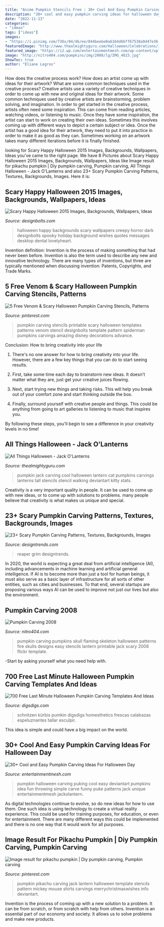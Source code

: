 ```yaml
---
title: "Anime Pumpkin Stencils Free : 30+ Cool And Easy Pumpkin Carving Ideas For Halloween Day"
description: "30+ cool and easy pumpkin carving ideas for halloween day"
date: "2022-11-13"
categories:
- "ideas"
tags: ["ideas"]
images:
- "https://i.pinimg.com/736x/04/4b/ee/044beebe0a6164d6bff67538a9d47e36--jack-o-lantern-fairy-tail.jpg"
featuredImage: "http://www.thealmightyguru.com/Halloween/Celebrations/Images/Jack-CatWalking.jpg"
featured_image: "https://i2.wp.com/entertainmentmesh.com/wp-content/uploads/2015/10/fun-cool-puking-pumpkin-for-halloween.jpg?w=600"
image: "http://nitro404.com/pumpkins/img/2008/lg/IMG_4815.jpg"
ShowToc: true
author: "Eliane Legros"
---
```



How does the creative process work? How does an artist come up with ideas for their artwork? What are some common techniques used in the creative process?
Creative artists use a variety of creative techniques in order to come up with new and original ideas for their artwork. Some common techniques used by creative artists are brainstorming, problem solving, and imagination. In order to get started in the creative process, artists often need some inspiration. This can come from reading articles, watching videos, or listening to music. Once they have some inspiration, the artist can start to work on creating their own ideas. Sometimes this involves coming up with different ways to depict a certain subject or idea. Once the artist has a good idea for their artwork, they need to put it into practice in order to make it as good as they can. Sometimes working on an artwork takes many different iterations before it is finally finished.

	

		
looking for Scary Happy Halloween 2015 Images, Backgrounds, Wallpapers, Ideas you've came to the right page. We have 8 Pictures about Scary Happy Halloween 2015 Images, Backgrounds, Wallpapers, Ideas like Image result for pikachu pumpkin | Diy pumpkin carving, Pumpkin carving, All Things Halloween - Jack O&#039;Lanterns and also 23+ Scary Pumpkin Carving Patterns, Textures, Backgrounds, Images. Here it is:
		
    
## Scary Happy Halloween 2015 Images, Backgrounds, Wallpapers, Ideas

<img loading=lazy src="http://www.designbolts.com/wp-content/uploads/2015/08/Happy-Halloween-2015-Wallpaper-Photo-image.jpg" onerror="this.onerror=null;this.src='https://tse3.mm.bing.net/th?id=OIP.eE48K0D26Byc5TiJvN5hXgHaF7&amp;pid=15.1';" alt="Scary Happy Halloween 2015 Images, Backgrounds, Wallpapers, Ideas">

_Source: designbolts.com_

>halloween happy backgrounds scary wallpapers creepy horror dark designbolts spooky holiday background wishes quotes messages desktop dental lovelyheart. 

	

Invention definition:
Invention is the process of making something that had never been before. Invention is also the term used to describe any new and innovative technology. There are many types of inventions, but three are typically mentioned when discussing invention: Patents, Copyrights, and Trade Marks.

    
## 5 Free Venom &amp; Scary Halloween Pumpkin Carving Stencils, Patterns

<img loading=lazy src="https://i.pinimg.com/736x/44/2a/b5/442ab5f5c706c4a597f0462b5876a9e5.jpg" onerror="this.onerror=null;this.src='https://tse2.mm.bing.net/th?id=OIP.42R2DZh5Vph-IlAuYk6qzgHaDt&amp;pid=15.1';" alt="5 Free Venom &amp; Scary Halloween Pumpkin Carving Stencils, Patterns">

_Source: pinterest.com_

>pumpkin carving stencils printable scary halloween templates patterns venom stencil designbolts template pattern spiderman pumpkins carvings amazing disney decorations advance. 

	

Conclusion: How to bring creativity into your life
1. There's no one answer for how to bring creativity into your life. However, there are a few key things that you can do to start seeing results.
2. First, take some time each day to brainstorm new ideas. It doesn't matter what they are, just get your creative juices flowing.

3. Next, start trying new things and taking risks. This will help you break out of your comfort zone and start thinking outside the box.

4. Finally, surround yourself with creative people and things. This could be anything from going to art galleries to listening to music that inspires you.

By following these steps, you'll begin to see a difference in your creativity levels in no time!

    
## All Things Halloween - Jack O&#039;Lanterns

<img loading=lazy src="http://www.thealmightyguru.com/Halloween/Celebrations/Images/Jack-CatWalking.jpg" onerror="this.onerror=null;this.src='https://tse3.mm.bing.net/th?id=OIP.CGHwhB61dJVbQMgGnVfHrQHaIB&amp;pid=15.1';" alt="All Things Halloween - Jack O&#039;Lanterns">

_Source: thealmightyguru.com_

>pumpkin jack carving cool halloween lantern cat pumpkins carvings lanterns tall stencils stencil walking deviantart kitty stats. 

	

Creativity is a very important quality in people. It can be used to come up with new ideas, or to come up with solutions to problems. many people believe that creativity is what makes us unique and special.

    
## 23+ Scary Pumpkin Carving Patterns, Textures, Backgrounds, Images

<img loading=lazy src="https://images.designtrends.com/wp-content/uploads/2016/02/16114543/Reaper-Scary-Pumpkin-Carving-Patterns.jpg" onerror="this.onerror=null;this.src='https://tse1.mm.bing.net/th?id=OIP.a_ZOYeviDa84H3rICYrQvAHaD5&amp;pid=15.1';" alt="23+ Scary Pumpkin Carving Patterns, Textures, Backgrounds, Images">

_Source: designtrends.com_

>reaper grim designtrends. 

	

In 2020, the world is expecting a great deal from artificial intelligence (AI), including advancements in machine learning and artificial general intelligence. If AI is to become more than just a tool for human beings, it must also serve as a basic layer of infrastructure for all sorts of other entities, such as cities and businesses. To that end, several startups are proposing various ways AI can be used to improve not just our lives but also the environment.

    
## Pumpkin Carving 2008

<img loading=lazy src="http://nitro404.com/pumpkins/img/2008/lg/IMG_4815.jpg" onerror="this.onerror=null;this.src='https://tse1.mm.bing.net/th?id=OIP.y_UBo5JDH0C6VT0kop8eQwHaFj&amp;pid=15.1';" alt="Pumpkin Carving 2008">

_Source: nitro404.com_

>pumpkin carving pumpkins skull flaming skeleton halloween patterns fire skulls designs easy stencils lantern printable jack scary 2008 flickr template. 

	

-Start by asking yourself what you need help with.

    
## 700 Free Last Minute Halloween Pumpkin Carving Templates And Ideas

<img loading=lazy src="https://www.digsdigs.com/photos/2011/10/700-free-last-minute-halloween-pumpkin-carving-templates-and-ideas-6-775x775.jpg" onerror="this.onerror=null;this.src='https://tse3.mm.bing.net/th?id=OIP.Ja4iOYbElBgKPHjawtaT-wHaHa&amp;pid=15.1';" alt="700 Free Last Minute Halloween Pumpkin Carving Templates And Ideas">

_Source: digsdigs.com_

>schnitzen kürbis pumkin digsdigs homesthetics frescas calabazas espeluznantes tallar esculpir. 

	

This idea is simple and could have a big impact on the world.

    
## 30+ Cool And Easy Pumpkin Carving Ideas For Halloween Day

<img loading=lazy src="https://i2.wp.com/entertainmentmesh.com/wp-content/uploads/2015/10/fun-cool-puking-pumpkin-for-halloween.jpg?w=600" onerror="this.onerror=null;this.src='https://tse2.mm.bing.net/th?id=OIP.LOZ6nJXjqYpdMhzhbdUYCwHaIR&amp;pid=15.1';" alt="30+ Cool and Easy Pumpkin Carving Ideas For Halloween Day">

_Source: entertainmentmesh.com_

>pumpkin halloween carving puking cool easy deviantart pumpkins idea fun throwing simple carve funny puke patterns jack unique entertainmentmesh jackolantern. 

	

As digital technologies continue to evolve, so do new ideas for how to use them. One such idea is using technology to create a virtual reality experience. This could be used for training purposes, for education, or even for entertainment. There are many different ways this could be implemented and there is no one way that it would work for all purposes.

    
## Image Result For Pikachu Pumpkin | Diy Pumpkin Carving, Pumpkin Carving

<img loading=lazy src="https://i.pinimg.com/736x/04/4b/ee/044beebe0a6164d6bff67538a9d47e36--jack-o-lantern-fairy-tail.jpg" onerror="this.onerror=null;this.src='https://tse4.mm.bing.net/th?id=OIP.3e-jpzRulfr73ZaTKd3zTAHaJl&amp;pid=15.1';" alt="Image result for pikachu pumpkin | Diy pumpkin carving, Pumpkin carving">

_Source: pinterest.com_

>pumpkin pikachu carving jack lantern halloween template stencils pattern mickey mouse shirts carvings merrychristmaswishes info deviantart. 

	

Invention is the process of coming up with a new solution to a problem. It can be from scratch, or from scratch with help from others. Invention is an essential part of our economy and society. It allows us to solve problems and make new products.

